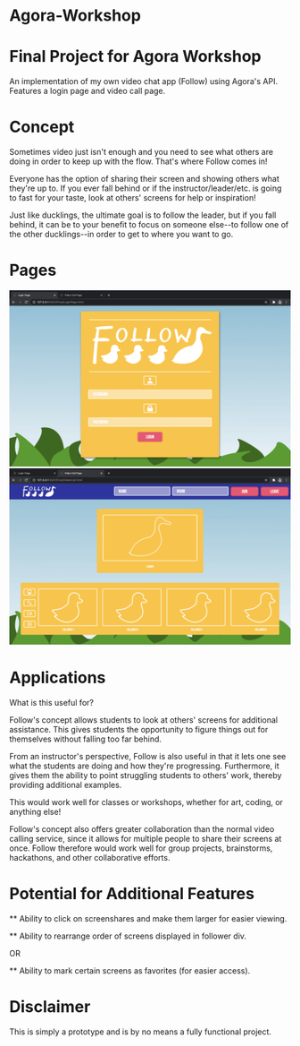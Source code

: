# Agora-Workshop

# Final Project for Agora Workshop

An implementation of my own video chat app (Follow) using Agora's API. Features a login page and video call page.


# Concept 

Sometimes video just isn't enough and you need to see what others are doing in order to keep up with the flow. That's where Follow comes in! 

Everyone has the option of sharing their screen and showing others what they're up to. If you ever fall behind or if the instructor/leader/etc. is going to fast for your taste, look at others' screens for help or inspiration!

Just like ducklings, the ultimate goal is to follow the leader, but if you fall behind, it can be to your benefit to focus on someone else--to follow one of the other ducklings--in order to get to where you want to go. 

# Pages

<img width="964" src="https://github.com/the-pro-grammer-01/the-pro-grammer-01.github.io/blob/master/Final/Assets/LoginPage.png">

<img width="964" src="https://github.com/the-pro-grammer-01/the-pro-grammer-01.github.io/blob/master/Final/Assets/VideoCall.png">

# Applications 

What is this useful for?

Follow's concept allows students to look at others' screens for additional assistance. This gives students the opportunity to figure things out for themselves without falling too far behind. 

From an instructor's perspective, Follow is also useful in that it lets one see what the students are doing and how they're progressing. Furthermore, it gives them the ability to point struggling students to others' work, thereby providing additional examples. 

This would work well for classes or workshops, whether for art, coding, or anything else!

Follow's concept also offers greater collaboration than the normal video calling service, since it allows for multiple people to share their screens at once. Follow therefore would work well for group projects, brainstorms, hackathons, and other collaborative efforts.


# Potential for Additional Features 

** Ability to click on screenshares and make them larger for easier viewing.

** Ability to rearrange order of screens displayed in follower div.

OR

** Ability to mark certain screens as favorites (for easier access).


# Disclaimer

This is simply a prototype and is by no means a fully functional project.
